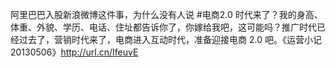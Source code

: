 阿里巴巴入股新浪微博这件事，为什么没有人说 #电商2.0 时代来了？我的身高、体重、外貌、学历、电话、住址都告诉你了，你嫁给我吧，这可能吗？推广时代已经过去了，营销时代来了，电商进入互动时代，准备迎接电商 2.0 吧。《运营小记 20130506》http://url.cn/IfeuvE 